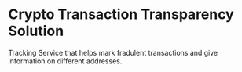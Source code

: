 # Crypto Transaction Transparency Solution 
 Tracking Service that helps mark fradulent transactions and give information on different addresses.
